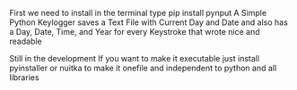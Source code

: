 First we need to install in the terminal type pip install pynput
A Simple Python Keylogger saves a Text File with Current Day and Date and also has a Day, Date, Time, and Year for every Keystroke that wrote nice and readable 

Still in the development
If you want to make it executable just install pyinstaller or nuitka to make it onefile and independent to python and all libraries
